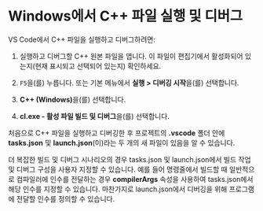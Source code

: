 <h1 data-loc-id="walkthrough.windows.title.run.and.debug.your.file">Windows에서 C++ 파일 실행 및 디버그</h1>
<p data-loc-id="walkthrough.windows.run.and.debug.your.file">VS Code에서 C++ 파일을 실행하고 디버그하려면:</p>
<ol>
<li><p data-loc-id="walkthrough.windows.instructions1">실행하고 디버그할 C++ 원본 파일을 엽니다. 이 파일이 편집기에서 활성화되어 있는지(현재 표시되고 선택되어 있는지) 확인하세요.</p>
</li>
<li><p data-loc-id="walkthrough.windows.press.f5"><code>F5</code>을(를) 누릅니다. 또는 기본 메뉴에서 <strong><span data-loc-id="walkthrough.windows.run" data-loc-hint="Refers to Run command on main menu">실행</span> &gt; <span data-loc-id="walkthrough.windows.start.debugging" data-loc-hint="Refers to Start Debugging command under Run menu on main menu">디버깅 시작</span></strong>을(를) 선택합니다.</p>
</li>
<li><p data-loc-id="walkthrough.windows.select.compiler"><strong>C++ (Windows)</strong>을(를) 선택합니다.</p>
</li>
<li><p data-loc-id="walkthrough.windows.choose.build.active.file"><strong>cl.exe - <span data-loc-id="walkthrough.windows.build.and.debug.active.file" data-loc-hint="Should be the same as translation for build.and.debug.active.file in extension.ts">활성 파일 빌드 및 디버그</span></strong>을(를) 선택합니다.</p>
</li>
</ol>
<p data-loc-id="walkthrough.windows.after.running">처음으로 C++ 파일을 실행하고 디버깅한 후 프로젝트의 <strong>.vscode</strong> 폴더 안에 <strong>tasks.json</strong> 및 <strong>launch.json</strong>(이)라는 두 개의 새 파일이 있음을 알 수 있습니다.</p>

<p data-loc-id="walkthrough.windows.for.more.complex">더 복잡한 빌드 및 디버그 시나리오의 경우 <span>tasks.json</span> 및 <span>launch.json</span>에서 빌드 작업 및 디버그 구성을 사용자 지정할 수 있습니다. 예를 들어 명령줄에서 빌드할 때 일반적으로 컴파일러에 인수를 전달하는 경우 <strong>compilerArgs</strong> 속성을 사용하여 <span>tasks.json</span>에서 해당 인수를 지정할 수 있습니다. 마찬가지로 <span>launch.json</span>에서 디버깅을 위해 프로그램에 전달할 인수를 정의할 수 있습니다.</p>
